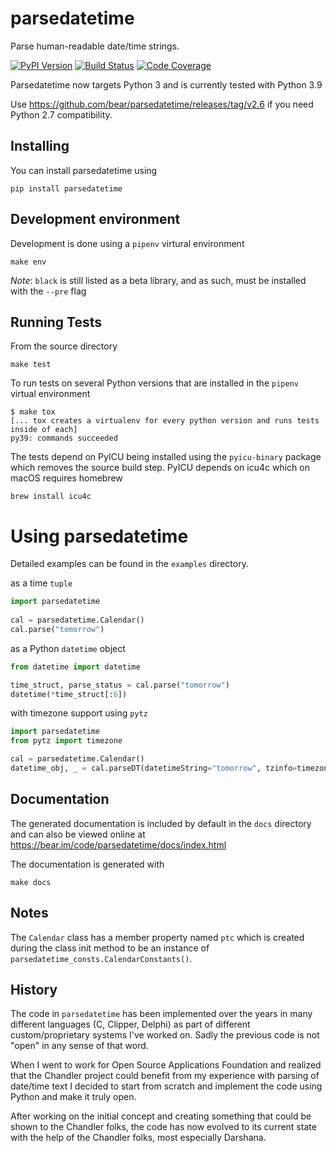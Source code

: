 # parsedatetime
Parse human-readable date/time strings.

[![PyPI Version][pypi-image]][pypi-url]
[![Build Status][build-image]][build-url]
[![Code Coverage][coverage-image]][coverage-url]

Parsedatetime now targets Python 3 and is currently tested with Python 3.9

Use https://github.com/bear/parsedatetime/releases/tag/v2.6 if you need Python 2.7 compatibility.

## Installing
You can install parsedatetime using
```
pip install parsedatetime
```

## Development environment
Development is done using a `pipenv` virtural environment
```
make env
```

*Note*: `black` is still listed as a beta library, and as such, must be installed with the `--pre` flag

## Running Tests
From the source directory
```
make test
```

To run tests on several Python versions that are installed in the `pipenv` virtual environment
```
$ make tox
[... tox creates a virtualenv for every python version and runs tests inside of each]
py39: commands succeeded
```

The tests depend on PyICU being installed using the `pyicu-binary` package which removes the source build step. PyICU depends on icu4c which on macOS requires homebrew
```
brew install icu4c
```

# Using parsedatetime
Detailed examples can be found in the `examples` directory.

as a time `tuple`
```python
import parsedatetime
    
cal = parsedatetime.Calendar()
cal.parse("tomorrow")
```

as a Python `datetime` object
```python
from datetime import datetime

time_struct, parse_status = cal.parse("tomorrow")
datetime(*time_struct[:6])
```

with timezone support using `pytz`
```python
import parsedatetime
from pytz import timezone

cal = parsedatetime.Calendar()
datetime_obj, _ = cal.parseDT(datetimeString="tomorrow", tzinfo=timezone("US/Pacific"))
```

## Documentation
The generated documentation is included by default in the `docs` directory and can also be viewed online at https://bear.im/code/parsedatetime/docs/index.html

The documentation is generated with
```
make docs
```

## Notes
The `Calendar` class has a member property named `ptc` which is created during the class init method to be an instance of `parsedatetime_consts.CalendarConstants()`.

## History
The code in `parsedatetime` has been implemented over the years in many different languages (C, Clipper, Delphi) as part of different custom/proprietary systems I've worked on.  Sadly the previous code is not "open" in any sense of that word.

When I went to work for Open Source Applications Foundation and realized that the Chandler project could benefit from my experience with parsing of date/time text I decided to start from scratch and implement the code using Python and make it truly open.

After working on the initial concept and creating something that could be shown to the Chandler folks, the code has now evolved to its current state with the help of the Chandler folks, most especially Darshana.

<!-- Badges -->
[pypi-image]: https://img.shields.io/pypi/v/parsedatetime
[pypi-url]: https://pypi.org/project/parsedatetime/
[build-image]: https://circleci.com/gh/bear/parsedatetime.svg?style=svg
[build-url]: https://circleci.com/gh/bear/parsedatetime
[coverage-image]: https://codecov.io/gh/bear/parsedatetime/branch/master/graph/badge.svg
[coverage-url]: https://codecov.io/gh/bear/parsedatetime
